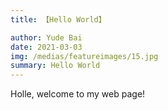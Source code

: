 ```yaml
---
title: 【Hello World】

author: Yude Bai
date: 2021-03-03
img: /medias/featureimages/15.jpg
summary: Hello World
---
```

Holle, welcome to my web page!
